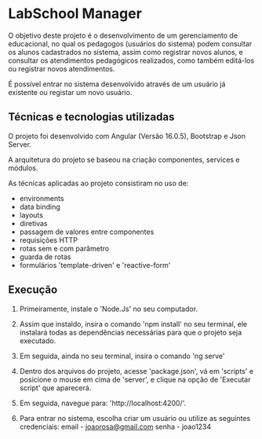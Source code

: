 # LabSchool Manager

  O objetivo deste projeto é o desenvolvimento de um gerenciamento de educacional, no qual os pedagogos (usuários do sistema) podem consultar os alunos cadastrados no sistema, assim como registrar novos alunos, e consultar os atendimentos pedagógicos realizados, como também editá-los ou registrar novos atendimentos.

É possível entrar no sistema desenvolvido através de um usuário já existente ou registar um novo usuário.

## Técnicas e tecnologias utilizadas

  O projeto foi desenvolvido com Angular (Versão 16.0.5), Bootstrap e Json Server.

  A arquitetura do projeto se baseou na criação componentes, services e módulos.
  
  As técnicas aplicadas ao projeto consistiram no uso de:
  - environments
  - data binding
  - layouts
  - diretivas
  - passagem de valores entre componentes
  - requisições HTTP
  - rotas sem e com parâmetro
  - guarda de rotas
  - formulários 'template-driven' e 'reactive-form'

## Execução

1. Primeiramente, instale o 'Node.Js' no seu computador.
  
2. Assim que instaldo, insira o comando 'npm install' no seu terminal, ele instalará todas as dependências necessárias para que o projeto seja executado.

3. Em seguida, ainda no seu terminal, insira o comando 'ng serve'

4. Dentro dos arquivos do projeto, acesse 'package.json', vá em 'scripts' e posicione o mouse em cima de 'server', e clique na opção de 'Executar script' que aparecerá.

5. Em seguida, navegue para: 'http://localhost:4200/'.
   
6. Para entrar no sistema, escolha criar um usuário ou utilize as seguintes credenciais:
   email - joaorosa@gmail.com
   senha - joao1234
   
